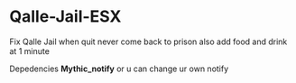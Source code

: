 # Qalle-Jail-ESX
Fix Qalle Jail when quit never come back to prison also add food and drink at 1 minute

Depedencies
**Mythic_notify** or u can change ur own notify

